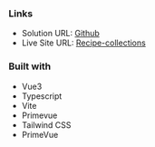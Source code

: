 ### Links

- Solution URL: [Github](https://github.com/atikahnaz/recipe-collections)
- Live Site URL: [Recipe-collections](https://atikahnaz.github.io/recipe-collections/)

### Built with

- Vue3
- Typescript
- Vite
- Primevue
- Tailwind CSS
- PrimeVue
  
